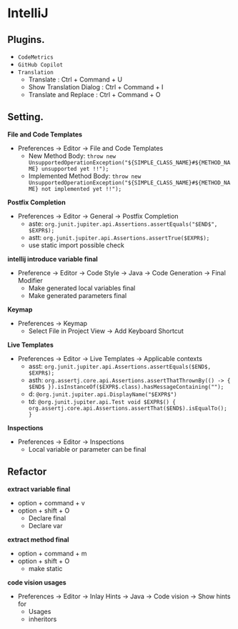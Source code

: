 # IntelliJ

## Plugins.

- `CodeMetrics`
- `GitHub Copilot`
- `Translation`
  - Translate : Ctrl + Command + U
  - Show Translation Dialog : Ctrl + Command + I
  - Translate and Replace : Ctrl + Command + O

## Setting.

**File and Code Templates**
- Preferences -> Editor -> File and Code Templates
  - New Method Body: `throw new UnsupportedOperationException("${SIMPLE_CLASS_NAME}#${METHOD_NAME} unsupported yet !!");`
  - Implemented Method Body: `throw new UnsupportedOperationException("${SIMPLE_CLASS_NAME}#${METHOD_NAME} not implemented yet !!");`

**Postfix Completion**
- Preferences -> Editor -> General -> Postfix Completion
  - aste: `org.junit.jupiter.api.Assertions.assertEquals("$END$", $EXPR$);`
  - astt: `org.junit.jupiter.api.Assertions.assertTrue($EXPR$);`
  - use static import possible check
  
**intellij introduce variable final**
- Preference -> Editor -> Code Style -> Java -> Code Generation -> Final Modifier
  - Make generated local variables final
  - Make generated parameters final

**Keymap**
- Preferences -> Keymap
  - Select File in Project View -> Add Keyboard Shortcut

**Live Templates**
- Preferences -> Editor -> Live Templates -> Applicable contexts
  - asst: `org.junit.jupiter.api.Assertions.assertEquals($END$, $EXPR$);` 
  - asth: `org.assertj.core.api.Assertions.assertThatThrownBy(() -> { $END$ }).isInstanceOf($EXPR$.class).hasMessageContaining("");` 
  - d: `@org.junit.jupiter.api.DisplayName("$EXPR$")`
  - td: `@org.junit.jupiter.api.Test void $EXPR$() { org.assertj.core.api.Assertions.assertThat($END$).isEqualTo(); }`

**Inspections**
- Preferences -> Editor -> Inspections
  - Local variable or parameter can be final

## Refactor

**extract variable final**
- option + command + v
- option + shift + O
  - Declare final
  - Declare var

**extract method final**
- option + command + m
- option + shift + O
  - make static

**code vision usages**
- Preferences -> Editor -> Inlay Hints -> Java -> Code vision -> Show hints for
  - Usages
  - inheritors